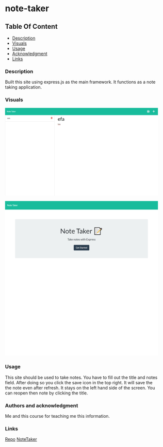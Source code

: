 # note-taker

## Table Of Content

- [Description](#Description)
- [Visuals](#Visuals)
- [Usage](#Usage)
- [Acknowledgment](#Authors)
- [Links](#Links)

### Description

Built this site using express.js as the main framework. It functions as a note taking application.

### Visuals

![Screenshot of Site](public\assets\Notetaker1.png)

![Screenshot of Site](public\assets\Notetaker2.png)


### Usage

This site should be used to take notes. You have to fill out the title and notes field. After doing so you click the save icon in the top right. It will save the the note even after refresh. It stays on the left hand side of the screen. You can reopen then note by clicking the title. 

### Authors and acknowledgment
Me and this course for teaching me this information. 


### Links


[Repo](https://github.com/FatherWolf/note-taker)
[NoteTaker](https://jacobotaylor.github.io/band-weather-app/)